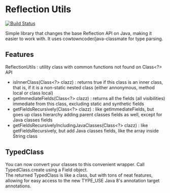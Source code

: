 Reflection Utils
===

[![Build Status](https://travis-ci.org/luanpotter/reflection-utils.svg)](https://travis-ci.org/luanpotter/reflection-utils)

Simple library that changes the base Reflection API on Java, making it easier to work with.
It uses cowtowncoder/java-classmate for type parsing.

Features
---

 ReflectionUtils : utility class with common functions not found on Class<?> API
 * isInnerClass(Class<?> clazz) : returns true if this class is an inner class, that is, if it is a non-static nested class (either annonymous, method local or class local)
 * getImmediateFields(Class<?> clazz) : returns all the fields (all visibilities) immediate from this class, excluding static and synthetic fields
 * getFieldsRecursively(Class<?> clazz) : like getImmediateFields, but goes up class hierarchy adding parent classes fields as well, except for Java classes fields 
 * getFieldsRecursivelyIncludingJavaClasses(Class<?> clazz) : like getFieldsRecursively, but add Java classes fields, like the array inside String class

TypedClass
---
 
You can now convert your classes to this convenient wrapper. Call TypedClass.create using a Field object.  
The returned TypedClass is like a class, but with tons of neat features, allowing for easy access to the new TYPE_USE Java 8's annotation target annotations.
